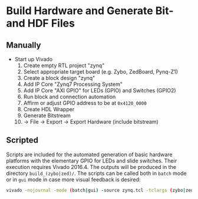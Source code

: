 # Build Hardware and Generate Bit- and HDF Files

## Manually

* Start up Vivado
  1. Create empty RTL project "zynq"
  1. Select appropriate target board (e.g. Zybo, ZedBoard, Pynq-Z1)
  1. Create a block design "zynq"
  1. Add IP Core "Zynq7 Processing System"
  1. Add IP Core "AXI GPIO" for LEDs (GPIO) and Switches (GPIO2)
  1. Run block and connection automation
  1. Affirm or adjust GPIO address to be at `0x4120_0000`
  1. Create HDL Wrapper
  1. Generate Bitstream
  1. -> File -> Export -> Export Hardware (include bitstream)

## Scripted

Scripts are included for the automated generation of basic hardware platforms with the
elementary GPIO for LEDs and slide switches. Their execution requires Vivado 2016.4. The outputs
will be produced in the directory `build_(zybo|zed)/`. The scripts can be called both in `batch` mode or
in `gui` mode in case more visual feedback is desired:

```bash
vivado -nojournal -mode (batch|gui) -source zynq.tcl -tclargs (zybo|zed)
```
